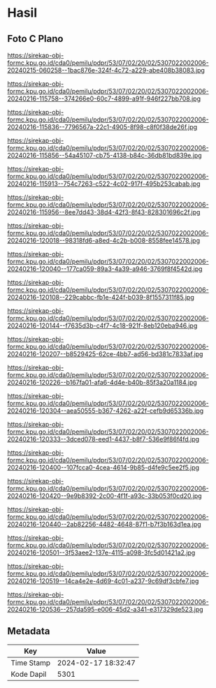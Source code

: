 # Hasil

## Foto C Plano

https://sirekap-obj-formc.kpu.go.id/cda0/pemilu/pdpr/53/07/02/20/02/5307022002006-20240215-060258--1bac876e-324f-4c72-a229-abe408b38083.jpg

https://sirekap-obj-formc.kpu.go.id/cda0/pemilu/pdpr/53/07/02/20/02/5307022002006-20240216-115758--374266e0-60c7-4899-a91f-946f227bb708.jpg

https://sirekap-obj-formc.kpu.go.id/cda0/pemilu/pdpr/53/07/02/20/02/5307022002006-20240216-115836--7796567a-22c1-4905-8f98-c8f0f38de26f.jpg

https://sirekap-obj-formc.kpu.go.id/cda0/pemilu/pdpr/53/07/02/20/02/5307022002006-20240216-115856--54a45107-cb75-4138-b84c-36db81bd839e.jpg

https://sirekap-obj-formc.kpu.go.id/cda0/pemilu/pdpr/53/07/02/20/02/5307022002006-20240216-115913--754c7263-c522-4c02-917f-495b253cabab.jpg

https://sirekap-obj-formc.kpu.go.id/cda0/pemilu/pdpr/53/07/02/20/02/5307022002006-20240216-115956--8ee7dd43-38d4-42f3-8f43-828301696c2f.jpg

https://sirekap-obj-formc.kpu.go.id/cda0/pemilu/pdpr/53/07/02/20/02/5307022002006-20240216-120018--98318fd6-a8ed-4c2b-b008-8558fee14578.jpg

https://sirekap-obj-formc.kpu.go.id/cda0/pemilu/pdpr/53/07/02/20/02/5307022002006-20240216-120040--177ca059-89a3-4a39-a946-3769f8f4542d.jpg

https://sirekap-obj-formc.kpu.go.id/cda0/pemilu/pdpr/53/07/02/20/02/5307022002006-20240216-120108--229cabbc-fb1e-424f-b039-8f1557311f85.jpg

https://sirekap-obj-formc.kpu.go.id/cda0/pemilu/pdpr/53/07/02/20/02/5307022002006-20240216-120144--f7635d3b-c4f7-4c18-921f-8eb120eba946.jpg

https://sirekap-obj-formc.kpu.go.id/cda0/pemilu/pdpr/53/07/02/20/02/5307022002006-20240216-120207--b8529425-62ce-4bb7-ad56-bd381c7833af.jpg

https://sirekap-obj-formc.kpu.go.id/cda0/pemilu/pdpr/53/07/02/20/02/5307022002006-20240216-120226--b167fa01-afa6-4d4e-b40b-85f3a20a1184.jpg

https://sirekap-obj-formc.kpu.go.id/cda0/pemilu/pdpr/53/07/02/20/02/5307022002006-20240216-120304--aea50555-b367-4262-a22f-cefb9d65336b.jpg

https://sirekap-obj-formc.kpu.go.id/cda0/pemilu/pdpr/53/07/02/20/02/5307022002006-20240216-120333--3dced078-eed1-4437-b8f7-536e9f86f4fd.jpg

https://sirekap-obj-formc.kpu.go.id/cda0/pemilu/pdpr/53/07/02/20/02/5307022002006-20240216-120400--107fcca0-4cea-4614-9b85-d4fe9c5ee2f5.jpg

https://sirekap-obj-formc.kpu.go.id/cda0/pemilu/pdpr/53/07/02/20/02/5307022002006-20240216-120420--9e9b8392-2c00-4f1f-a93c-33b053f0cd20.jpg

https://sirekap-obj-formc.kpu.go.id/cda0/pemilu/pdpr/53/07/02/20/02/5307022002006-20240216-120440--2ab82256-4482-4648-87f1-b7f3b163d1ea.jpg

https://sirekap-obj-formc.kpu.go.id/cda0/pemilu/pdpr/53/07/02/20/02/5307022002006-20240216-120501--3f53aee2-137e-4115-a098-3fc5d01421a2.jpg

https://sirekap-obj-formc.kpu.go.id/cda0/pemilu/pdpr/53/07/02/20/02/5307022002006-20240216-120519--14ca4e2e-4d69-4c01-a237-9c69df3cbfe7.jpg

https://sirekap-obj-formc.kpu.go.id/cda0/pemilu/pdpr/53/07/02/20/02/5307022002006-20240216-120536--257da595-e006-45d2-a341-e317329de523.jpg


## Metadata

| Key        | Value               |
| ---------- | ------------------- |
| Time Stamp | 2024-02-17 18:32:47 |
| Kode Dapil | 5301                |



